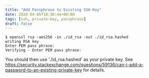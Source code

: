 ```yaml
---
title: "Add Passphrase to Existing SSH Key"
date: 2020-04-05T18:36:44+08:00
tags: [ssh, private-key, passphrase]
draft: false
---
```


```
$ openssl rsa -aes256 -in ./id_rsa -out ./id_rsa.hashed
writing RSA key
Enter PEM pass phrase:
Verifying - Enter PEM pass phrase:
```
You should then use './id_rsa.hashed' as your private key. See https://security.stackexchange.com/questions/59136/can-i-add-a-password-to-an-existing-private-key for details.
